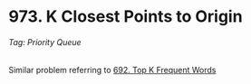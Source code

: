 # 973. K Closest Points to Origin
###### Tag: Priority Queue

Similar problem referring to [692. Top K Frequent Words](https://github.com/zilinli0130/Leetcode_Algorithm/tree/main/Priority%20Queue/692.%20Top%20K%20Frequent%20Words)
